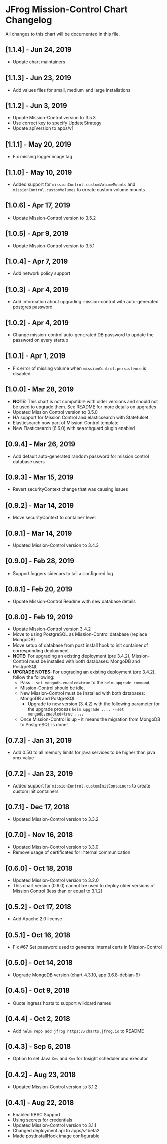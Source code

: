 # JFrog Mission-Control Chart Changelog
All changes to this chart will be documented in this file.

## [1.1.4] - Jun 24, 2019
* Update chart maintainers

## [1.1.3] - Jun 23, 2019
* Add values files for small, medium and large installations

## [1.1.2] - Jun 3, 2019
* Update Mission-Control version to 3.5.3
* Use correct key to specify UpdateStrategy
* Update apiVersion to apps/v1

## [1.1.1] - May 20, 2019
* Fix missing logger image tag

## [1.1.0] - May 10, 2019
* Added support for `missionControl.customVolumeMounts` and `missionControl.customVolumes` to create custom volume mounts

## [1.0.6] - Apr 17, 2019
* Update Mission-Control version to 3.5.2

## [1.0.5] - Apr 9, 2019
* Update Mission-Control version to 3.5.1

## [1.0.4] - Apr 7, 2019
* Add network policy support

## [1.0.3] - Apr 4, 2019
* Add information about upgrading mission-control with auto-generated postgres password

## [1.0.2] - Apr 4, 2019
* Change mission-control auto-generated DB password to update the password on every startup

## [1.0.1] - Apr 1, 2019
* Fix error of missing volume when `missionControl.persistence` is disabled

## [1.0.0] - Mar 28, 2019
* **NOTE:** This chart is not compatible with older versions and should not be used to upgrade them. See README for more details on upgrades
* Updated Mission Control version to 3.5.0
* HA support for Mission Control and elasticsearch with Statefulset
* Elasticsearch now part of Mission Control template
* New Elasticsearch (6.6.0) with searchguard plugin enabled

## [0.9.4] - Mar 26, 2019
* Add default auto-generated random password for mission control database users

## [0.9.3] - Mar 15, 2019
* Revert securityContext change that was causing issues

## [0.9.2] - Mar 14, 2019
* Move securityContext to container level

## [0.9.1] - Mar 14, 2019
* Updated Mission-Control version to 3.4.3

## [0.9.0] - Feb 28, 2019
* Support loggers sidecars to tail a configured log

## [0.8.1] - Feb 20, 2019
* Update Mission-Control Readme with new database details

## [0.8.0] - Feb 19, 2019
* Update Mission-Control version 3.4.2
* Move to using PostgreSQL as Mission-Control database (replace MongoDB)
* Move setup of database from post install hook to init container of corresponding deployment
* **NOTE:** For upgrading an existing deployment (pre 3.4.2), Mission-Control must be installed with both databases: MongoDB and PostgreSQL
* **UPGRADE NOTES:** For upgrading an existing deployment (pre 3.4.2), follow the following:
  * Pass `--set mongodb.enabled=true` to the `helm upgrade command`.
  * Mission-Control should be idle.
  * New Mission-Control must be installed with both databases: MongoDB and PostgreSQL
    * Upgrade to new version (3.4.2) with the following parameter for the upgrade process `helm upgrade .... --set mongodb.enabled=true ....`
  * Once Mission-Control is up - it means the migration from MongoDB to PostgreSQL is done!

## [0.7.3] - Jan 31, 2019
* Add 0.5G to all memory limits for java services to be higher than java xmx value

## [0.7.2] - Jan 23, 2019
* Added support for `missionControl.customInitContainers` to create custom init containers

## [0.7.1] - Dec 17, 2018
* Updated Mission-Control version to 3.3.2

## [0.7.0] - Nov 16, 2018
* Updated Mission-Control version to 3.3.0
* Remove usage of certificates for internal communication

## [0.6.0] - Oct 18, 2018
* Updated Mission-Control version to 3.2.0
* This chart version (0.6.0) cannot be used to deploy older versions of Mission Control (less than or equal to 3.1.2)

## [0.5.2] - Oct 17, 2018
* Add Apache 2.0 license

## [0.5.1] - Oct 16, 2018
* Fix #67 Set password used to generate internal certs in Mission-Control

## [0.5.0] - Oct 14, 2018
* Upgrade MongoDB version (chart 4.3.10, app 3.6.8-debian-9)

## [0.4.5] - Oct 9, 2018
* Quote ingress hosts to support wildcard names

## [0.4.4] - Oct 2, 2018
* Add `helm repo add jfrog https://charts.jfrog.io` to README

## [0.4.3] - Sep 6, 2018
* Option to set Java `Xms` and `Xmx` for Insight scheduler and executor

## [0.4.2] - Aug 23, 2018
* Updated Mission-Control version to 3.1.2

## [0.4.1] - Aug 22, 2018
* Enabled RBAC Support
* Using secrets for credentials
* Updated Mission-Control version to 3.1.1
* Changed deployment api to apps/v1beta2
* Made postInstallHook image configurable
